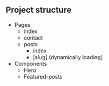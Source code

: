 ## Project structure

- Pages
  - index
  - contact
  - posts
    - index
    - [slug] (dynamically loading)
- Components
  - Hero
  - Featured-posts
